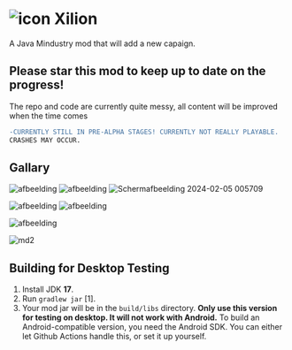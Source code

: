 # ![icon](https://github.com/TLB1/Xilion/assets/105983271/2d957375-fdda-4be5-940f-9b5631b2292c) Xilion

A Java Mindustry mod that will add a new capaign. 

## Please star this mod to keep up to date on the progress!
The repo and code are currently quite messy, all content will be improved when the time comes
```diff
-CURRENTLY STILL IN PRE-ALPHA STAGES! CURRENTLY NOT REALLY PLAYABLE. 
CRASHES MAY OCCUR.
```
## Gallary
![afbeelding](https://github.com/TLB1/Xilion/assets/105983271/731e00c2-a3da-4b9a-8a62-83d0fd0f4244)
![afbeelding](https://github.com/TLB1/Xilion/assets/105983271/4e7954b8-adf0-4d6c-bde6-97def13538f4)
![Schermafbeelding 2024-02-05 005709](https://github.com/TLB1/Xilion/assets/105983271/709e4a63-65f3-422b-ada6-dc7ab1908631)


![afbeelding](https://github.com/TLB1/Xilion/assets/105983271/8d2dd251-2bfb-46e2-86f5-7bf01b2aec62)
![afbeelding](https://github.com/TLB1/Xilion/assets/105983271/5c550e22-384e-4ab3-9906-64b8cb585967)

![afbeelding](https://github.com/TLB1/Xilion/assets/105983271/d74d60a7-80ce-48eb-9e47-a301f6fdc0c6)

![md2](https://github.com/TLB1/Xilion/assets/105983271/e6372ab5-9cd9-458f-9715-3a08c9620b41)


## Building for Desktop Testing

1. Install JDK **17**.
2. Run `gradlew jar` [1].
3. Your mod jar will be in the `build/libs` directory. **Only use this version for testing on desktop. It will not work with Android.**
To build an Android-compatible version, you need the Android SDK. You can either let Github Actions handle this, or set it up yourself.
